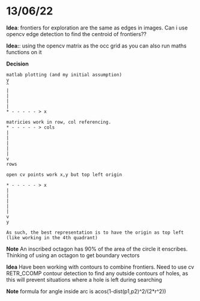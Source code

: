 # 13/06/22

**Idea**: frontiers for exploration are the same as edges in images. Can i use opencv edge detection to find the centroid of frontiers??

**Idea:**: using the opencv matrix as the occ grid as you can also run maths functions on it

**Decision**

   
    matlab plotting (and my initial assumption)
    y
    ^ 
    |
    |
    |
    |
    * - - - - - > x

    matricies work in row, col referencing.
    * - - - - - > cols
    |
    |
    |
    |
    |
    v
    rows

    open cv points work x,y but top left origin

    * - - - - - > x
    |
    |
    |
    |
    |
    v
    y

    As such, the best representation is to have the origin as top left (like working in the 4th quadrant)



**Note**
An inscribed octagon has 90% of the area of the circle it enscribes. Thinking of using an octagon to get boundary vectors





**Idea** Have been working with contours to combine frontiers. Need to use cv RETR_CCOMP contour detection to find any outside contours of holes, as this will prevent situations where a hole is left during searching


**Note** formula for angle inside arc is acos(1-dist(p1,p2)^2/(2*r^2))